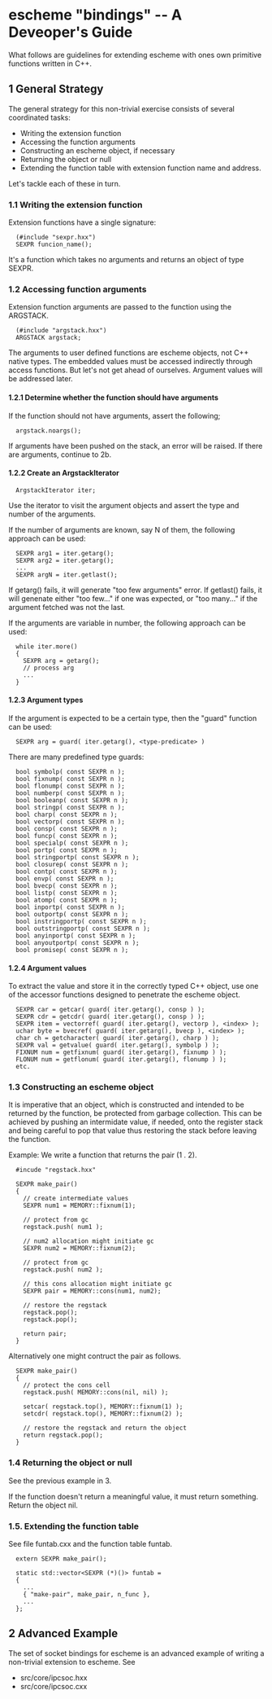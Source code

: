 escheme "bindings" -- A Deveoper's Guide
========================================

What follows are guidelines for extending escheme with ones own primitive
functions written in C++.

## 1 General Strategy

The general strategy for this non-trivial exercise consists of several 
coordinated tasks:

  * Writing the extension function
  * Accessing the function arguments
  * Constructing an escheme object, if necessary
  * Returning the object or null
  * Extending the function table with extension function name and address.

Let's tackle each of these in turn.

### 1.1 Writing the extension function

Extension functions have a single signature:
```
  (#include "sexpr.hxx")
  SEXPR funcion_name();
```

It's a function which takes no arguments and returns an object of type SEXPR.

### 1.2 Accessing function arguments

Extension function arguments are passed to the function using the ARGSTACK.
```
  (#include "argstack.hxx")
  ARGSTACK argstack;
```

The arguments to user defined functions are escheme objects, not C++ native 
types. The embedded values must be accessed indirectly through access functions.
But let's not get ahead of ourselves. Argument values will be addressed later.

#### 1.2.1 Determine whether the function should have arguments

If the function should not have arguments, assert the following;
```
  argstack.noargs();
```

If arguments have been pushed on the stack, an error will be raised.
If there are arguments, continue to 2b.

#### 1.2.2 Create an ArgstackIterator
```
  ArgstackIterator iter;
```

Use the iterator to visit the argument objects and assert the type and number
of the arguments.

If the number of arguments are known, say N of them, the following approach 
can be used:
```
  SEXPR arg1 = iter.getarg();
  SEXPR arg2 = iter.getarg();
  ...
  SEXPR argN = iter.getlast();
```

If getarg() fails, it will generate "too few arguments" error.
If getlast() fails, it will genenate either "too few..." if one was expected,
or "too many..." if the argument fetched was not the last.

If the arguments are variable in number, the following approach can be used:
```
  while iter.more()
  {
    SEXPR arg = getarg();
    // process arg
    ...
  }
```

#### 1.2.3 Argument types

If the argument is expected to be a certain type, then the "guard" function
can be used:
```
  SEXPR arg = guard( iter.getarg(), <type-predicate> )
```

There are many predefined type guards:
```
  bool symbolp( const SEXPR n );
  bool fixnump( const SEXPR n );
  bool flonump( const SEXPR n );
  bool numberp( const SEXPR n );
  bool booleanp( const SEXPR n );
  bool stringp( const SEXPR n );
  bool charp( const SEXPR n );
  bool vectorp( const SEXPR n );
  bool consp( const SEXPR n );
  bool funcp( const SEXPR n );
  bool specialp( const SEXPR n );
  bool portp( const SEXPR n );
  bool stringportp( const SEXPR n );
  bool closurep( const SEXPR n );
  bool contp( const SEXPR n );
  bool envp( const SEXPR n );
  bool bvecp( const SEXPR n );
  bool listp( const SEXPR n );
  bool atomp( const SEXPR n );
  bool inportp( const SEXPR n );
  bool outportp( const SEXPR n );
  bool instringportp( const SEXPR n );
  bool outstringportp( const SEXPR n );
  bool anyinportp( const SEXPR n );
  bool anyoutportp( const SEXPR n );
  bool promisep( const SEXPR n );
```

#### 1.2.4 Argument values

To extract the value and store it in the correctly typed C++ object, use one
of the accessor functions designed to penetrate the escheme object.
```
  SEXPR car = getcar( guard( iter.getarg(), consp ) );
  SEXPR cdr = getcdr( guard( iter.getarg(), consp ) );
  SEXPR item = vectorref( guard( iter.getarg(), vectorp ), <index> );
  uchar byte = bvecref( guard( iter.getarg(), bvecp ), <index> );
  char ch = getcharacter( guard( iter.getarg(), charp ) );
  SEXPR val = getvalue( guard( iter.getarg(), symbolp ) );
  FIXNUM num = getfixnum( guard( iter.getarg(), fixnump ) );
  FLONUM num = getflonum( guard( iter.getarg(), flonump ) );
  etc.
```

### 1.3 Constructing an escheme object

It is imperative that an object, which is constructed and intended to be
returned by the function, be protected from garbage collection.
This can be achieved by pushing an intermidate value, if needed, onto the 
register stack and being careful to pop that value thus restoring the stack
before leaving the function.

Example: We write a function that returns the pair (1 . 2).
```
  #incude "regstack.hxx"

  SEXPR make_pair()
  {
    // create intermediate values
    SEXPR num1 = MEMORY::fixnum(1);	

    // protect from gc
    regstack.push( num1 );

    // num2 allocation might initiate gc
    SEXPR num2 = MEMORY::fixnum(2);

    // protect from gc
    regstack.push( num2 );

    // this cons allocation might initiate gc
    SEXPR pair = MEMORY::cons(num1, num2);

    // restore the regstack
    regstack.pop();
    regstack.pop();

    return pair;
  }
```

Alternatively one might contruct the pair as follows.
```
  SEXPR make_pair()
  {
    // protect the cons cell
    regstack.push( MEMORY::cons(nil, nil) );

    setcar( regstack.top(), MEMORY::fixnum(1) );
    setcdr( regstack.top(), MEMORY::fixnum(2) );

    // restore the regstack and return the object
    return regstack.pop();
  }
```

### 1.4 Returning the object or null

See the previous example in 3.

If the function doesn't return a meaningful value, it must return something.
Return the object nil.

### 1.5. Extending the function table


See file funtab.cxx and the function table funtab.
```
  extern SEXPR make_pair();

  static std::vector<SEXPR (*)()> funtab =
  {
    ...
    { "make-pair", make_pair, n_func },
    ...
  };
```

## 2 Advanced Example

The set of socket bindings for escheme is an advanced example of writing a 
non-trivial extension to escheme. See

* src/core/ipcsoc.hxx
* src/core/ipcsoc.cxx


